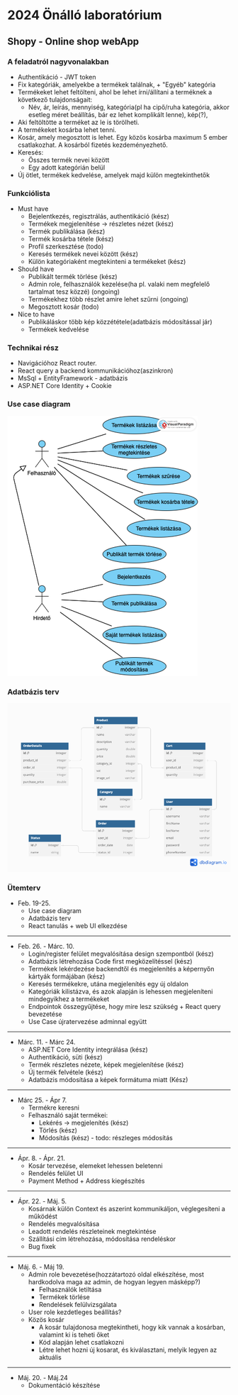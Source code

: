 # 2024 Önálló laboratórium
## Shopy - Online shop webApp
### A feladatról nagyvonalakban
- Authentikáció - JWT token
- Fix kategóriák, amelyekbe a termékek találnak, + "Egyéb" kategória
- Termékeket lehet feltölteni, ahol be lehet írni/állítani a terméknek a következő tulajdonságait:
    - Név, ár, leírás, mennyiség, kategória(pl ha cipő/ruha kategória, akkor esetleg méret beállítás, bár ez lehet komplikált lenne), kép(?), 
- Aki feltöltötte a terméket az le is törölheti.
- A termékeket kosárba lehet tenni.
- Kosár, amely megosztott is lehet. Egy közös kosárba maximum 5 ember csatlakozhat. A kosárból fizetés kezdeményezhető.
- Keresés:
    - Összes termék nevei között
    - Egy adott kategórián belül
- Új ötlet, termékek kedvelése, amelyek majd külön megtekinthetők

### Funkciólista
- Must have 
    - Bejelentkezés, regisztrálás, authentikáció (kész)
    - Termékek megjelenítése -> részletes nézet (kész)
    - Termék publikálása (kész)
    - Termék kosárba tétele (kész)
    - Profil szerkesztése (todo)
    - Keresés termékek nevei között (kész)
    - Külön kategóriaként megtekinteni a termékeket (kész)
- Should have
    - Publikált termék törlése (kész)
    - Admin role, felhasználók kezelése(ha pl. valaki nem megfelelő tartalmat tesz közzé) (ongoing)
    - Termékekhez több részlet amire lehet szűrni (ongoing)
    - Megosztott kosár (todo)
- Nice to have
    - Publikáláskor több kép közzététele(adatbázis módosítással jár)
    - Termékek kedvelése

### Technikai rész
- Navigációhoz React router.
- React query a backend kommunikációhoz(aszinkron)
- MsSql + EntityFramework - adatbázis
- ASP.NET Core Identity + Cookie

### Use case diagram
![](/Shopy/assets/useCasek.png)

### Adatbázis terv
![](/Shopy/assets/databasePlan.png)

### Ütemterv
- Feb. 19-25.
    - Use case diagram
    - Adatbázis terv
    - React tanulás + web UI elkezdése
<hr>

- Feb. 26. - Márc. 10.
    - Login/register felület megvalósítása design szempontból (kész)
    - Adatbázis létrehozása Code first megközelítéssel (kész)
    - Termékek lekérdezése backendtől és megjelenítés a képernyőn kártyák formájában (kész)
    - Keresés termékekre, utána megjelenítés egy új oldalon
    - Kategóriák kilistázva, és azok alapján is lehessen megjeleníteni mindegyikhez a termékeket
    - Endpointok összegyűjtése, hogy mire lesz szükség + React query bevezetése
    - Use Case újratervezése adminnal együtt
<hr>

- Márc. 11. - Márc  24. 
    - ASP.NET Core Identity integrálása (kész)
    - Authentikáció, süti (kész)
    - Termék részletes nézete, képek megjelenítése (kész)
    - Új termék felvétele (kész)
    - Adatbázis módosítása a képek formátuma miatt (Kész)
<hr>

- Márc 25. - Ápr 7.
    - Termékre keresni
    - Felhasználó saját termékei:
        - Lekérés -> megjelenítés (kész)
        - Törlés (kész)
        - Módosítás (kész) - todo: részleges módosítás
    
<hr>

- Ápr. 8. - Ápr. 21.
    - Kosár tervezése, elemeket lehessen beletenni
    - Rendelés felület UI
    - Payment Method + Address kiegészítés
<hr>

- Ápr. 22. - Máj. 5.
    - Kosárnak külön Context és aszerint kommunikáljon, véglegesíteni a működést
    - Rendelés megvalósítása
    - Leadott rendelés részleteinek megtekintése
    - Szállítási cím létrehozása, módosítása rendeléskor
    - Bug fixek
<hr>

- Máj. 6. - Máj 19. 
    - Admin role bevezetése(hozzátartozó oldal elkészítése, most hardkodolva maga az admin, de hogyan legyen másképp?)
        - Felhasználók letiltása
        - Termékek törlése
        - Rendelések felülvizsgálata
    - User role kezdetleges beállítás?
    - Közös kosár
        - A kosár tulajdonosa megtekintheti, hogy kik vannak a kosárban, valamint ki is teheti őket
        - Kód alapján lehet csatlakozni
        - Létre lehet hozni új kosarat, és kiválasztani, melyik legyen az aktuális
<hr>

- Máj. 20. - Máj.24
    - Dokumentáció készítése
    
